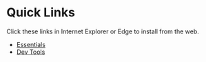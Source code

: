 Quick Links
===========

Click these links in Internet Explorer or Edge to install from the web.

* [Essentials](http://boxstarter.org/package/nr/url?https://raw.githubusercontent.com/Simon-Campbell/machine-scripts/master/essentials.ps1)
* [Dev Tools](http://boxstarter.org/package/nr/url?https://raw.githubusercontent.com/Simon-Campbell/machine-scripts/master/dev-tools.ps1)
